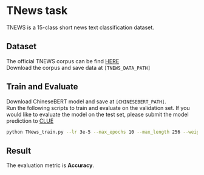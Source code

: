 # TNews task 
TNEWS is a 15-class short news text classification dataset. <br>

## Dataset
The official TNEWS corpus can be find [HERE](https://storage.googleapis.com/cluebenchmark/tasks/tnews_public.zip)  
Download the corpus and save data at `[TNEWS_DATA_PATH]`


## Train and Evaluate
Download ChineseBERT model and save at `[CHINESEBERT_PATH]`.  
Run the following scripts to train and evaluate on the validation set. 
If you would like to evaluate the model on the test set, please submit the model prediction to [CLUE](https://www.cluebenchmarks.com/)

```bash
python TNews_train.py --lr 3e-5 --max_epochs 10 --max_length 256 --weight_decay 0.002 --hidden_dropout_prob 0.2 --warmup_proportion 0.02 --batch_size 16 --accumulate_grad_batches 1 --save_topk 20 --val_check_interval 0.25 --bert_path "[CHINESEBERT_PATH]" --data_dir "[TNEWS_DATA_PATH]" --save_path "[OUTPUT_PATH]" --gpus="1" --precision=16
```

## Result
The evaluation metric is **Accuracy**.  
